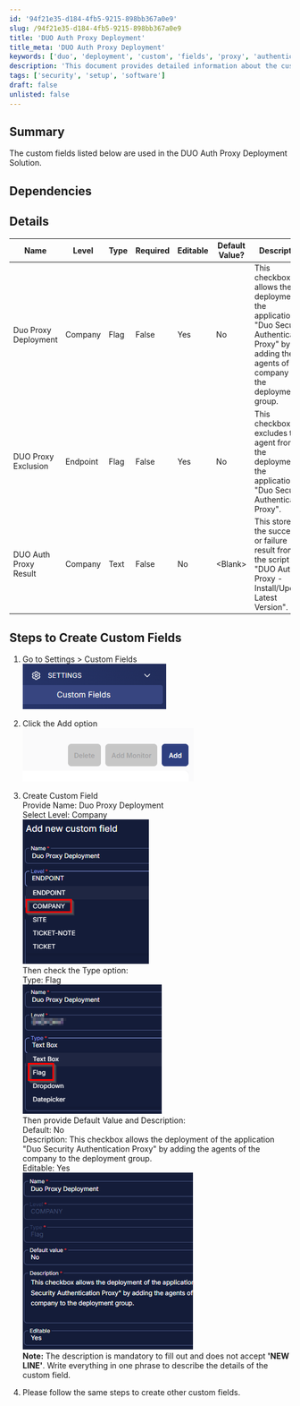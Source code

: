 ```yaml
---
id: '94f21e35-d184-4fb5-9215-898bb367a0e9'
slug: /94f21e35-d184-4fb5-9215-898bb367a0e9
title: 'DUO Auth Proxy Deployment'
title_meta: 'DUO Auth Proxy Deployment'
keywords: ['duo', 'deployment', 'custom', 'fields', 'proxy', 'authentication', 'solution']
description: 'This document provides detailed information about the custom fields used in the DUO Auth Proxy Deployment Solution, including dependencies, field types, and step-by-step instructions for creating custom fields within the system.'
tags: ['security', 'setup', 'software']
draft: false
unlisted: false
---
```


## Summary

The custom fields listed below are used in the DUO Auth Proxy Deployment Solution.

## Dependencies

## Details

| Name                       | Level   | Type | Required | Editable | Default Value? | Description                                                                                                        |
|----------------------------|---------|------|----------|----------|-----------------|--------------------------------------------------------------------------------------------------------------------|
| Duo Proxy Deployment       | Company | Flag | False    | Yes      | No              | This checkbox allows the deployment of the application "Duo Security Authentication Proxy" by adding the agents of the company to the deployment group. |
| DUO Proxy Exclusion        | Endpoint| Flag | False    | Yes      | No              | This checkbox excludes the agent from the deployment of the application "Duo Security Authentication Proxy".      |
| DUO Auth Proxy Result      | Company | Text | False    | No       | \<Blank>         | This stores the success or failure result from the script "DUO Auth Proxy - Install/Update Latest Version".      |

## Steps to Create Custom Fields

1. Go to Settings > Custom Fields  
   ![Step 1](../../../static/img/docs/94f21e35-d184-4fb5-9215-898bb367a0e9/image_1.png)

2. Click the Add option  
   ![Step 2](../../../static/img/docs/94f21e35-d184-4fb5-9215-898bb367a0e9/image_2.png)

3. Create Custom Field  
   Provide Name: Duo Proxy Deployment  
   Select Level: Company  
   ![Step 3](../../../static/img/docs/94f21e35-d184-4fb5-9215-898bb367a0e9/image_3.png)  
   Then check the Type option:  
   Type: Flag  
   ![Type Option](../../../static/img/docs/94f21e35-d184-4fb5-9215-898bb367a0e9/image_4.png)  
   Then provide Default Value and Description:  
   Default: No  
   Description: This checkbox allows the deployment of the application "Duo Security Authentication Proxy" by adding the agents of the company to the deployment group.  
   Editable: Yes  
   ![Default Value](../../../static/img/docs/94f21e35-d184-4fb5-9215-898bb367a0e9/image_5.png)  
   **Note:** The description is mandatory to fill out and does not accept **'NEW LINE'**. Write everything in one phrase to describe the details of the custom field.

4. Please follow the same steps to create other custom fields.



